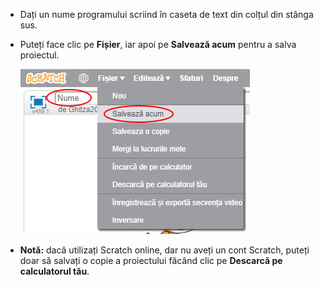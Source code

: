 + Dați un nume programului scriind în caseta de text din colțul din stânga sus.

+ Puteți face clic pe **Fișier**, iar apoi pe **Salvează acum** pentru a salva proiectul.
    
    ![captură de ecran](images/save.png)

+ **Notă:** dacă utilizați Scratch online, dar nu aveți un cont Scratch, puteți doar să salvați o copie a proiectului făcând clic pe **Descarcă pe calculatorul tău**.